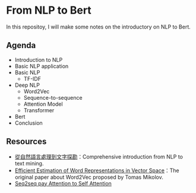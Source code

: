 # From NLP to Bert

In this repositoy, I will make some notes on the introductory on NLP to Bert.

## Agenda

- Introduction to NLP
- Basic NLP application
- Basic NLP
  - TF-IDF
- Deep NLP
  - Word2Vec
  - Sequence-to-sequence
  - Attention Model
  - Transformer
- Bert
- Conclusion


## Resources
- [從自然語言處理到文字探勘](https://www.slideshare.net/YiShinChen1/ss-104503736)：Comprehensive introduction from NLP to text mining.
- [Efficient Estimation of Word Representations in Vector Space](https://arxiv.org/pdf/1301.3781.pdf)：The original paper about Word2Vec proposed by Tomas Mikolov. 
- [Seq2seq pay Attention to Self Attention](https://medium.com/@bgg/seq2seq-pay-attention-to-self-attention-part-1-%E4%B8%AD%E6%96%87%E7%89%88-2714bbd92727)
